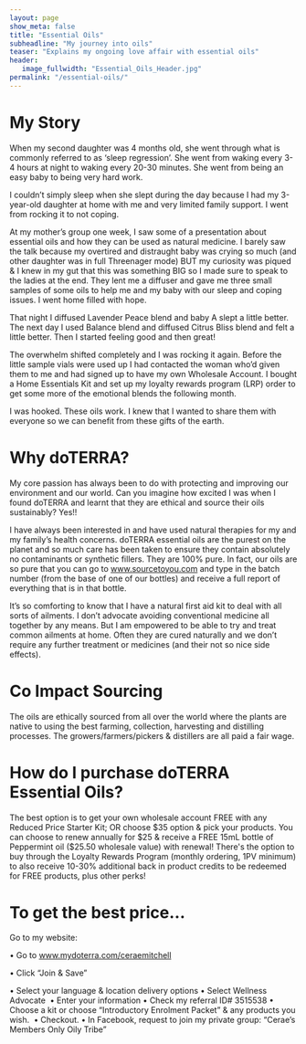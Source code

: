 ```yaml
---
layout: page
show_meta: false
title: "Essential Oils"
subheadline: "My journey into oils"
teaser: "Explains my ongoing love affair with essential oils"
header:
   image_fullwidth: "Essential_Oils_Header.jpg"
permalink: "/essential-oils/"
---
```


# My Story
When my second daughter was 4 months old, she went through what is commonly referred to as ‘sleep regression’. She went from waking every 3-4 hours at night to waking every 20-30 minutes. She went from being an easy baby to being very hard work. 

I couldn’t simply sleep when she slept during the day because I had my 3-year-old daughter at home with me and very limited family support. I went from rocking it to not coping. 

At my mother’s group one week, I saw some of a presentation about essential oils and how they can be used as natural medicine. I barely saw the talk because my overtired and distraught baby was crying so much (and other daughter was in full Threenager mode) BUT my curiosity was piqued & I knew in my gut that this was something BIG so I made sure to speak to the ladies at the end. They lent me a diffuser and gave me three small samples of some oils to help me and my baby with our sleep and coping issues. I went home filled with hope. 
 
That night I diffused Lavender Peace blend and baby A slept a little better. The next day I used Balance blend and diffused Citrus Bliss blend and felt a little better. 
Then I started feeling good and then great! 

The overwhelm shifted completely and I was rocking it again. Before the little sample vials were used up I had contacted the woman who’d given them to me and had signed up to have my own Wholesale Account. I bought a Home Essentials Kit and set up my loyalty rewards program (LRP) order to get some more of the emotional blends the following month. 

I was hooked. 
These oils work. 
I knew that I wanted to share them with everyone so we can benefit from these gifts of the earth.
 
# Why doTERRA? 

My core passion has always been to do with protecting and improving our environment and our world. Can you imagine how excited I was when I found doTERRA and learnt that they are ethical and source their oils sustainably? Yes!! 

I have always been interested in and have used natural therapies for my and my family’s health concerns. doTERRA essential oils are the purest on the planet and so much care has been taken to ensure they contain absolutely no contaminants or synthetic fillers. They are 100% pure. In fact, our oils are so pure that you can go to www.sourcetoyou.com and type in the batch number (from the base of one of our bottles) and receive a full report of everything that is in that bottle. 

It’s so comforting to know that I have a natural first aid kit to deal with all sorts of ailments. I don’t advocate avoiding conventional medicine all together by any means. But I am empowered to be able to try and treat common ailments at home. Often they are cured naturally and we don’t require any further treatment or medicines (and their not so nice side effects). 

# Co Impact Sourcing
The oils are ethically sourced from all over the world where the plants are native to using the best farming, collection, harvesting and distilling processes. The growers/farmers/pickers & distillers are all paid a fair wage. 

# How do I purchase doTERRA Essential Oils?
The best option is to get your own wholesale account FREE with any Reduced Price Starter Kit; OR choose $35 option & pick your products. 
You can choose to renew annually for $25 & receive a FREE 15mL bottle of Peppermint oil ($25.50 wholesale value) with renewal! 
There's the option to buy through the Loyalty Rewards Program (monthly ordering, 1PV minimum) to also receive 10-30% additional back in product credits to be redeemed for FREE products, plus other perks! 


# To get the best price… 

Go to my website:

•	Go to www.mydoterra.com/ceraemitchell

•	Click “Join & Save”

•	Select your language & location delivery options
•	Select Wellness Advocate 
•	Enter your information
•	Check my referral ID# 3515538
•	Choose a kit or choose “Introductory Enrolment Packet” & any products you wish. 
•	Checkout.
•	In Facebook, request to join my private group: “Cerae’s Members Only Oily Tribe” 

